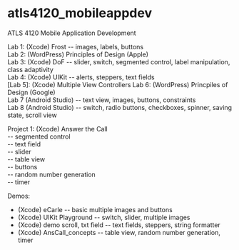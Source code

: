 # atls4120_mobileappdev
ATLS 4120 Mobile Application Development

Lab 1: (Xcode) Frost -- images, labels, buttons\
Lab 2: (WordPress) Principles of Design (Apple)\
Lab 3: (Xcode) DoF -- slider, switch, segmented control, label manipulation, class adaptivity\
Lab 4: (Xcode) UIKit -- alerts, steppers, text fields\
[Lab 5]: (Xcode) Multiple View Controllers
Lab 6: (WordPress) Princpiles of Design (Google)\
Lab 7 (Android Studio) -- text view, images, buttons, constraints\
Lab 8 (Android Studio) -- switch, radio buttons, checkboxes, spinner, saving state, scroll view

Project 1: (Xcode) Answer the Call\
    -- segmented control\
    -- text field\
    -- slider\
    -- table view\
    -- buttons\
    -- random number generation\
    -- timer

Demos:
* (Xcode) eCarle -- basic multiple images and buttons
* (Xcode) UIKit Playground -- switch, slider, multiple images
* (Xcode) demo scroll, txt field -- text fields, steppers, string formatter
* (Xcode) AnsCall_concepts -- table view, random number generation, timer
